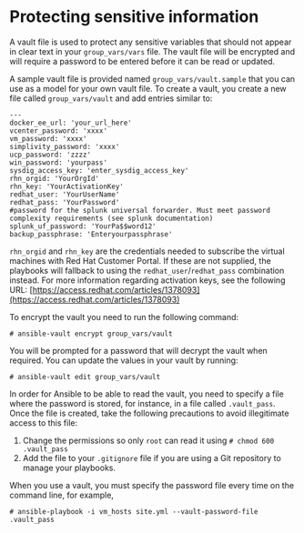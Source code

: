 # Protecting sensitive information

A vault file is used to protect any sensitive variables that should not appear in clear text in your `group_vars/vars` file. The vault file will be encrypted and will require a password to be entered before it can be read or updated.

A sample vault file is provided named `group_vars/vault.sample` that you can use as a model for your own vault file. To create a vault, you create a new file called `group_vars/vault` and add entries similar to:

```
---
docker_ee_url: 'your_url_here'
vcenter_password: 'xxxx'
vm_password: 'xxxx'
simplivity_password: 'xxxx'
ucp_password: 'zzzz'
win_password: 'yourpass'
sysdig_access_key: 'enter_sysdig_access_key'
rhn_orgid: 'YourOrgId'
rhn_key: 'YourActivationKey'
redhat_user: 'YourUserName'
redhat_pass: 'YourPassword'
#password for the splunk universal forwarder. Must meet password complexity requirements (see splunk documentation)
splunk_uf_password: 'YourPa$$word12'
backup_passphrase: 'Enteryourpassphrase'
```

`rhn_orgid` and `rhn_key` are the credentials needed to subscribe the virtual machines with Red Hat Customer Portal. 
If these are not supplied, the playbooks will fallback to using the `redhat_user`/`redhat_pass` combination instead. 
For more information regarding activation keys, see the following URL: [https://access.redhat.com/articles/1378093](https://access.redhat.com/articles/1378093)

To encrypt the vault you need to run the following command:

```
# ansible-vault encrypt group_vars/vault
```

You will be prompted for a password that will decrypt the vault when required. You can update the values in your vault by running:

```
# ansible-vault edit group_vars/vault
```

In order for Ansible to be able to read the vault, you need to specify a file where the password is stored, for instance, in a file called `.vault_pass`. Once the file is created, take the following precautions to avoid illegitimate access to this file:

1.  Change the permissions so only `root` can read it using `# chmod 600 .vault_pass` 
2.  Add the file to your `.gitignore` file if you are using a Git repository to manage your playbooks.

When you use a vault, you must specify the password file every time on the command line, for example,

```
# ansible-playbook -i vm_hosts site.yml --vault-password-file .vault_pass
```
